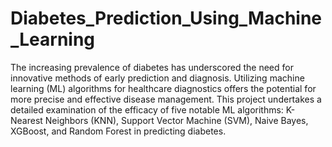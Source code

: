 # Diabetes_Prediction_Using_Machine_Learning

The increasing prevalence of diabetes has underscored the need for innovative methods of early prediction and diagnosis. Utilizing machine learning (ML) algorithms for healthcare diagnostics offers the potential for more precise and effective disease management. This project undertakes a detailed examination of the efficacy of five notable ML algorithms: K-Nearest Neighbors (KNN), Support Vector Machine (SVM), Naive Bayes, XGBoost, and Random Forest in predicting diabetes.
